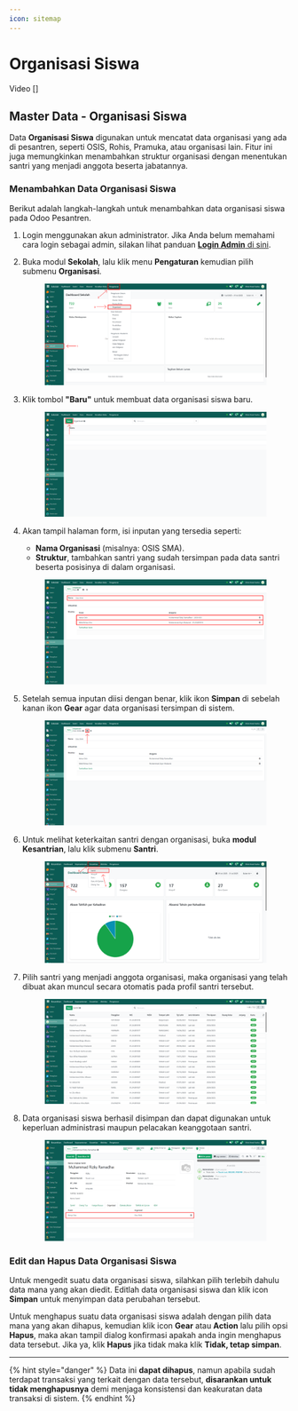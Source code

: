 ```yaml
---
icon: sitemap
---
```


# Organisasi Siswa

Video \[]

## Master Data - Organisasi Siswa

Data **Organisasi Siswa** digunakan untuk mencatat data organisasi yang ada di pesantren, seperti OSIS, Rohis, Pramuka, atau organisasi lain. Fitur ini juga memungkinkan menambahkan struktur organisasi dengan menentukan santri yang menjadi anggota beserta jabatannya.

### Menambahkan Data Organisasi Siswa

Berikut adalah langkah-langkah untuk menambahkan data organisasi siswa pada Odoo Pesantren.

1. Login menggunakan akun administrator. Jika Anda belum memahami cara login sebagai admin, silakan lihat panduan [**Login Admin** di sini](../../panduan-login/login-admin.md).
2.  Buka modul **Sekolah**, lalu klik menu **Pengaturan** kemudian pilih submenu **Organisasi**.

    <figure><img src="../../.gitbook/assets/images-260.png" alt=""><figcaption></figcaption></figure>


3.  Klik tombol **"Baru"** untuk membuat data organisasi siswa baru.

    <figure><img src="../../.gitbook/assets/images-261.png" alt=""><figcaption></figcaption></figure>


4.  Akan tampil halaman form, isi inputan yang tersedia seperti:

    * **Nama Organisasi** (misalnya: OSIS SMA).
    * **Struktur**, tambahkan santri yang sudah tersimpan pada data santri beserta posisinya di dalam organisasi.

    <figure><img src="../../.gitbook/assets/images-262.png" alt=""><figcaption></figcaption></figure>


5.  Setelah semua inputan diisi dengan benar, klik ikon **Simpan** di sebelah kanan ikon **Gear** agar data organisasi tersimpan di sistem.

    <figure><img src="../../.gitbook/assets/images-267 (2).png" alt=""><figcaption></figcaption></figure>


6.  Untuk melihat keterkaitan santri dengan organisasi, buka **modul Kesantrian**, lalu klik submenu **Santri**.&#x20;

    <figure><img src="../../.gitbook/assets/images-264.png" alt=""><figcaption></figcaption></figure>


7.  Pilih santri yang menjadi anggota organisasi, maka organisasi yang telah dibuat akan muncul secara otomatis pada profil santri tersebut.

    <figure><img src="../../.gitbook/assets/images-265.png" alt=""><figcaption></figcaption></figure>


8.  Data organisasi siswa berhasil disimpan dan dapat digunakan untuk keperluan administrasi maupun pelacakan keanggotaan santri.

    <figure><img src="../../.gitbook/assets/images-266.PNG" alt=""><figcaption></figcaption></figure>

### Edit dan Hapus Data Organisasi Siswa

Untuk mengedit suatu data organisasi siswa, silahkan pilih terlebih dahulu data mana yang akan diedit. Editlah data organisasi siswa dan klik icon **Simpan** untuk menyimpan data perubahan tersebut.

Untuk menghapus suatu data organisasi siswa adalah dengan pilih data mana yang akan dihapus, kemudian klik icon **Gear** atau **Action** lalu pilih opsi **Hapus**, maka akan tampil dialog konfirmasi apakah anda ingin menghapus data tersebut. Jika ya, klik **Hapus** jika tidak maka klik **Tidak, tetap simpan**.

***

{% hint style="danger" %}
Data ini **dapat dihapus**, namun apabila sudah terdapat transaksi yang terkait dengan data tersebut, **disarankan untuk tidak menghapusnya** demi menjaga konsistensi dan keakuratan data transaksi di sistem.
{% endhint %}
